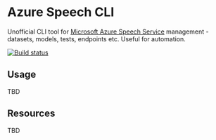 # Azure Speech CLI

Unofficial CLI tool for [Microsoft Azure Speech Service](https://docs.microsoft.com/azure/cognitive-services/speech-service/overview) management - datasets, models, tests, endpoints etc. Useful for automation.

[![Build status](https://dev.azure.com/msimecek/AzureSpeechCLI/_apis/build/status/AzureSpeechCLI-GitHub)](https://dev.azure.com/msimecek/AzureSpeechCLI/_build/latest?definitionId=2)

## Usage

TBD

## Resources

TBD